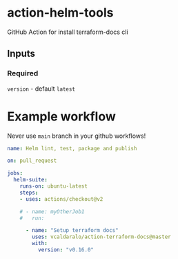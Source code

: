 # action-helm-tools

GitHub Action for install terraform-docs cli

## Inputs

### Required

`version` - default `latest`

# Example workflow

Never use `main` branch in your github workflows!

```yaml
name: Helm lint, test, package and publish

on: pull_request

jobs:
  helm-suite:
    runs-on: ubuntu-latest
    steps:
    - uses: actions/checkout@v2

    # - name: myOtherJob1
    #   run:

      - name: "Setup terraform docs"
        uses: vcaldaralo/action-terraform-docs@master
        with:
          version: "v0.16.0"
```
